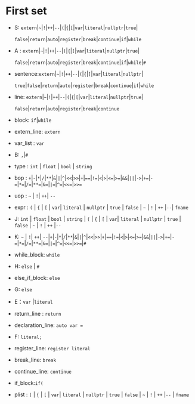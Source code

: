 # First set


- S: `extern`|`~`|`!`|`++`|`--`|`(`|`{`|`[`|`var`|`literal`|`nullptr`|`true`|

  `false`|`return`|`auto`|`register`|`break`|`continue`|`if`|`while`

- A : `extern`|`~`|`!`|`++`|`--`|`(`|`{`|`[`|`var`|`literal`|`nullptr`|`true`|

  `false`|`return`|`auto`|`register`|`break`|`continue`|`if`|`while`|`#`

- sentence:`extern`|`~`|`!`|`++`|`--`|`(`|`{`|`[`|`var`|`literal`|`nullptr`|

  `true`|`false`|`return`|`auto`|`register`|`break`|`continue`|`if`|`while`

- line: `extern`|`~`|`!`|`++`|`--`|`(`|`{`|`[`|`var`|`literal`|`nullptr`|`true`|

  `false`|`return`|`auto`|`register`|`break`|`continue`

- block: `if`|`while`

- extern_line: `extern`

- var_list : `var`

- B: `,`|`#`

- type : `int` | `float` | `bool` | `string`

- bop : `+`|`-`|`*`|`/`|`**`|`&`|`|`|`^`|`<<`|`>>`|`+`|`==`|`!=`|`<`|`>`|`<=`|`>=`|`&&`|`||`|`->`|`+=`|`-=`|`*=`|`/=`|`**=`|`&=`|`|=`|`^=`|`<<=`|`>>=`

- uop : `~` | `!`| `++`| `--`

- expr : `(` | `{` | `[` | `var`| `literal` | `nullptr` | `true` | `false` | `~` | `!` | `++` |`--`| `fname`

- J:  `int` | `float` | `bool` | `string` | `(` | `{` | `[` | `var`| `literal` | `nullptr` | `true` | `false` | `~` | `!` | `++` |`--`

- K: `~` | `!`| `++`| `--`|`+`|`-`|`*`|`/`|`**`|`&`|`|`|`^`|`<<`|`>>`|`+`|`==`|`!=`|`<`|`>`|`<=`|`>=`|`&&`|`||`|`->`|`+=`|`-=`|`*=`|`/=`|`**=`|`&=`|`|=`|`^=`|`<<=`|`>>=`|`#`

- while_block: `while`

- H: `else` | `#`

- else_if_block: `else` 

- G: `else` 

- E：`var` |`literal`

- return_line : `return`

- declaration_line: `auto var =`

- F: `literal;`

- register_line: `register literal`

- break_line: `break`

- continue_line: `continue`

- if_block:`if(`

- plist : `(` | `{` | `[` | `var`| `literal` | `nullptr` | `true` | `false` | `~` | `!` | `++` |`--` | `fname`
